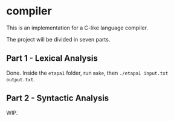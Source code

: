 # compiler
This is an implementation for a C-like language compiler. 

The project will be divided in seven parts.

## Part 1 - Lexical Analysis
Done. Inside the `etapa1` folder, run `make`, then `./etapa1 input.txt output.txt`.

## Part 2 - Syntactic Analysis
WIP.
